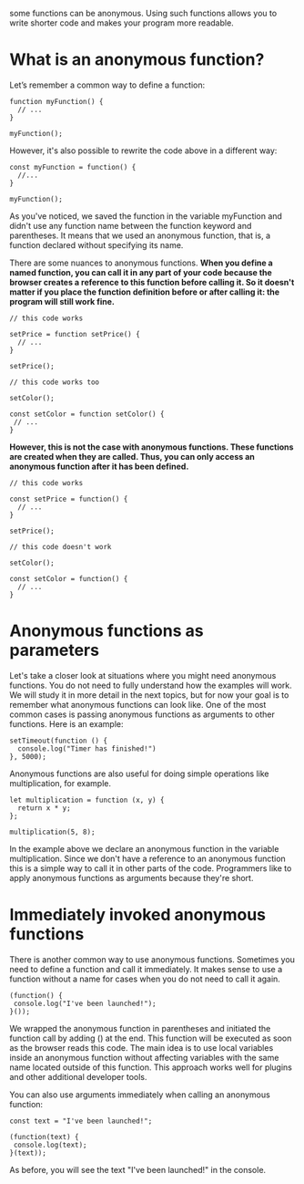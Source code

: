 some functions can be anonymous. Using such functions allows you to write shorter code and makes your program more readable.

# What is an anonymous function?
Let’s remember a common way to define a function:
```
function myFunction() {
  // ...
}

myFunction();
```
However, it's also possible to rewrite the code above in a different way:
```
const myFunction = function() {
  //...
}

myFunction();
```
As you've noticed, we saved the function in the variable myFunction and didn't use any function name between the function keyword and parentheses. It means that we used an anonymous function, that is, a function declared without specifying its name.

There are some nuances to anonymous functions. **When you define a named function, you can call it in any part of your code because the browser creates a reference to this function before calling it. So it doesn't matter if you place the function definition before or after calling it: the program will still work fine.**
```
// this code works

setPrice = function setPrice() {
  // ...
}

setPrice();

// this code works too

setColor();

const setColor = function setColor() {
 // ...
}
```
**However, this is not the case with anonymous functions. These functions are created when they are called. Thus, you can only access an anonymous function after it has been defined.**
```
// this code works

const setPrice = function() {
  // ...
}

setPrice();

// this code doesn't work

setColor();

const setColor = function() {
  // ...
}
```
# Anonymous functions as parameters
Let's take a closer look at situations where you might need anonymous functions. You do not need to fully understand how the examples will work. We will study it in more detail in the next topics, but for now your goal is to remember what anonymous functions can look like. One of the most common cases is passing anonymous functions as arguments to other functions. Here is an example:
```
setTimeout(function () {
  console.log("Timer has finished!")
}, 5000);
```
Anonymous functions are also useful for doing simple operations like multiplication, for example.
```
let multiplication = function (x, y) {
  return x * y;
};

multiplication(5, 8);
```
In the example above we declare an anonymous function in the variable multiplication. Since we don't have a reference to an anonymous function this is a simple way to call it in other parts of the code. Programmers like to apply anonymous functions as arguments because they're short.

# Immediately invoked anonymous functions
There is another common way to use anonymous functions. Sometimes you need to define a function and call it immediately. It makes sense to use a function without a name for cases when you do not need to call it again.
```
(function() {
 console.log("I've been launched!");
}());
```
We wrapped the anonymous function in parentheses and initiated the function call by adding () at the end. This function will be executed as soon as the browser reads this code. The main idea is to use local variables inside an anonymous function without affecting variables with the same name located outside of this function. This approach works well for plugins and other additional developer tools.

You can also use arguments immediately when calling an anonymous function:
```
const text = "I've been launched!";

(function(text) {
 console.log(text);
}(text));
```
As before, you will see the text "I've been launched!" in the console.
